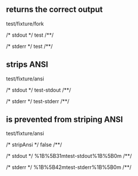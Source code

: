 ## returns the correct output
test/fixture/fork

/* stdout */
test
/**/

/* stderr */
test
/**/

## strips ANSI
test/fixture/ansi

/* stdout */
test-stdout
/**/

/* stderr */
test-stderr
/**/

## is prevented from striping ANSI
test/fixture/ansi

/* stripAnsi */
false
/**/

/* stdout */
%1B%5B31mtest-stdout%1B%5B0m
/**/

/* stderr */
%1B%5B42mtest-stderr%1B%5B0m
/**/